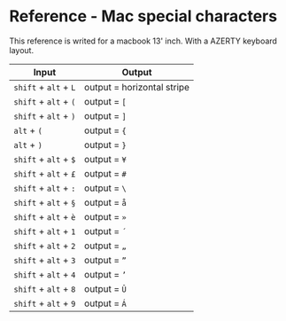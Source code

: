 # Reference - Mac special characters

This reference is writed for a macbook 13' inch. With a AZERTY keyboard layout.

| Input                    | Output                        |
| ------------------------ | ----------------------------- |
| `shift` + `alt` + `L`    | output = horizontal stripe    |
| `shift` + `alt` + `(`    | output = `[`                  |
| `shift` + `alt` + `)`    | output = `]`                  |
| `alt` + `(`              | output = `{`                  |
| `alt` + `)`              | output = `}`                  | 
| `shift` + `alt` + `$`    | output = `¥`                  |
| `shift` + `alt` + `£`    | output = `#`                  |
| `shift` + `alt` + `:`    | output = `\`                  |
| `shift` + `alt` + `§`    | output = `å`                  |
| `shift` + `alt` + `è`    | output = `»`                  |
| `shift` + `alt` + `1`    | output = `´`                  |
| `shift` + `alt` + `2`    | output = `„`                  |
| `shift` + `alt` + `3`    | output = `”`                  |
| `shift` + `alt` + `4`    | output = `’`                  |
| `shift` + `alt` + `8`    | output = `Û`                  |
| `shift` + `alt` + `9`    | output = `Á`                  |



